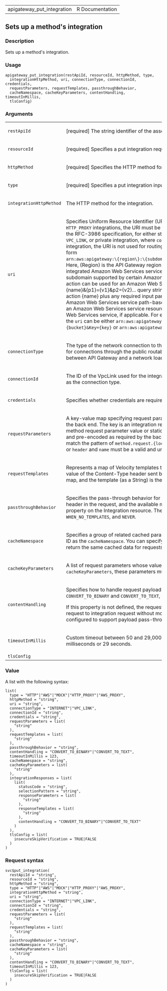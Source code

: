 <table style="width: 100%;">
<tbody>
<tr class="odd">
<td>apigateway_put_integration</td>
<td style="text-align: right;">R Documentation</td>
</tr>
</tbody>
</table>

## Sets up a method's integration

### Description

Sets up a method's integration.

### Usage

    apigateway_put_integration(restApiId, resourceId, httpMethod, type,
      integrationHttpMethod, uri, connectionType, connectionId, credentials,
      requestParameters, requestTemplates, passthroughBehavior,
      cacheNamespace, cacheKeyParameters, contentHandling, timeoutInMillis,
      tlsConfig)

### Arguments

<table>
<colgroup>
<col style="width: 35%" />
<col style="width: 65%" />
</colgroup>
<tbody>
<tr class="odd">
<td><code
id="apigateway_put_integration_:_restApiId">restApiId</code></td>
<td><p>[required] The string identifier of the associated
RestApi.</p></td>
</tr>
<tr class="even">
<td><code
id="apigateway_put_integration_:_resourceId">resourceId</code></td>
<td><p>[required] Specifies a put integration request's resource
ID.</p></td>
</tr>
<tr class="odd">
<td><code
id="apigateway_put_integration_:_httpMethod">httpMethod</code></td>
<td><p>[required] Specifies the HTTP method for the
integration.</p></td>
</tr>
<tr class="even">
<td><code id="apigateway_put_integration_:_type">type</code></td>
<td><p>[required] Specifies a put integration input's type.</p></td>
</tr>
<tr class="odd">
<td><code
id="apigateway_put_integration_:_integrationHttpMethod">integrationHttpMethod</code></td>
<td><p>The HTTP method for the integration.</p></td>
</tr>
<tr class="even">
<td><code id="apigateway_put_integration_:_uri">uri</code></td>
<td><p>Specifies Uniform Resource Identifier (URI) of the integration
endpoint. For HTTP or <code>HTTP_PROXY</code> integrations, the URI must
be a fully formed, encoded HTTP(S) URL according to the RFC-3986
specification, for either standard integration, where
<code>connectionType</code> is not <code>VPC_LINK</code>, or private
integration, where <code>connectionType</code> is <code>VPC_LINK</code>.
For a private HTTP integration, the URI is not used for routing. For
<code>AWS</code> or <code>AWS_PROXY</code> integrations, the URI is of
the form <code
style="white-space: pre;">⁠arn:aws:apigateway:\{region\}:\{subdomain.service|service\}:path|action/\{service_api⁠</code>}.
Here, {Region} is the API Gateway region (e.g., us-east-1); {service} is
the name of the integrated Amazon Web Services service (e.g., s3); and
{subdomain} is a designated subdomain supported by certain Amazon Web
Services service for fast host-name lookup. action can be used for an
Amazon Web Services service action-based API, using an
Action={name}&amp;{p1}={v1}&amp;p2={v2}... query string. The ensuing
{service_api} refers to a supported action {name} plus any required
input parameters. Alternatively, path can be used for an Amazon Web
Services service path-based API. The ensuing service_api refers to the
path to an Amazon Web Services service resource, including the region of
the integrated Amazon Web Services service, if applicable. For example,
for integration with the S3 API of <code>GetObject</code>, the
<code>uri</code> can be either
<code>arn:aws:apigateway:us-west-2:s3:action/GetObject&amp;Bucket={bucket}&amp;Key={key}</code>
or
<code>arn:aws:apigateway:us-west-2:s3:path/{bucket}/{key}</code>.</p></td>
</tr>
<tr class="odd">
<td><code
id="apigateway_put_integration_:_connectionType">connectionType</code></td>
<td><p>The type of the network connection to the integration endpoint.
The valid value is <code>INTERNET</code> for connections through the
public routable internet or <code>VPC_LINK</code> for private
connections between API Gateway and a network load balancer in a VPC.
The default value is <code>INTERNET</code>.</p></td>
</tr>
<tr class="even">
<td><code
id="apigateway_put_integration_:_connectionId">connectionId</code></td>
<td><p>The ID of the VpcLink used for the integration. Specify this
value only if you specify <code>VPC_LINK</code> as the connection
type.</p></td>
</tr>
<tr class="odd">
<td><code
id="apigateway_put_integration_:_credentials">credentials</code></td>
<td><p>Specifies whether credentials are required for a put
integration.</p></td>
</tr>
<tr class="even">
<td><code
id="apigateway_put_integration_:_requestParameters">requestParameters</code></td>
<td><p>A key-value map specifying request parameters that are passed
from the method request to the back end. The key is an integration
request parameter name and the associated value is a method request
parameter value or static value that must be enclosed within single
quotes and pre-encoded as required by the back end. The method request
parameter value must match the pattern of <code
style="white-space: pre;">⁠method.request.{location}.{name}⁠</code>, where
<code>location</code> is <code>querystring</code>, <code>path</code>, or
<code>header</code> and <code>name</code> must be a valid and unique
method request parameter name.</p></td>
</tr>
<tr class="odd">
<td><code
id="apigateway_put_integration_:_requestTemplates">requestTemplates</code></td>
<td><p>Represents a map of Velocity templates that are applied on the
request payload based on the value of the Content-Type header sent by
the client. The content type value is the key in this map, and the
template (as a String) is the value.</p></td>
</tr>
<tr class="even">
<td><code
id="apigateway_put_integration_:_passthroughBehavior">passthroughBehavior</code></td>
<td><p>Specifies the pass-through behavior for incoming requests based
on the Content-Type header in the request, and the available mapping
templates specified as the <code>requestTemplates</code> property on the
Integration resource. There are three valid values:
<code>WHEN_NO_MATCH</code>, <code>WHEN_NO_TEMPLATES</code>, and
<code>NEVER</code>.</p></td>
</tr>
<tr class="odd">
<td><code
id="apigateway_put_integration_:_cacheNamespace">cacheNamespace</code></td>
<td><p>Specifies a group of related cached parameters. By default, API
Gateway uses the resource ID as the <code>cacheNamespace</code>. You can
specify the same <code>cacheNamespace</code> across resources to return
the same cached data for requests to different resources.</p></td>
</tr>
<tr class="even">
<td><code
id="apigateway_put_integration_:_cacheKeyParameters">cacheKeyParameters</code></td>
<td><p>A list of request parameters whose values API Gateway caches. To
be valid values for <code>cacheKeyParameters</code>, these parameters
must also be specified for Method
<code>requestParameters</code>.</p></td>
</tr>
<tr class="odd">
<td><code
id="apigateway_put_integration_:_contentHandling">contentHandling</code></td>
<td><p>Specifies how to handle request payload content type conversions.
Supported values are <code>CONVERT_TO_BINARY</code> and
<code>CONVERT_TO_TEXT</code>, with the following behaviors:</p>
<p>If this property is not defined, the request payload will be passed
through from the method request to integration request without
modification, provided that the <code>passthroughBehavior</code> is
configured to support payload pass-through.</p></td>
</tr>
<tr class="even">
<td><code
id="apigateway_put_integration_:_timeoutInMillis">timeoutInMillis</code></td>
<td><p>Custom timeout between 50 and 29,000 milliseconds. The default
value is 29,000 milliseconds or 29 seconds.</p></td>
</tr>
<tr class="odd">
<td><code
id="apigateway_put_integration_:_tlsConfig">tlsConfig</code></td>
<td></td>
</tr>
</tbody>
</table>

### Value

A list with the following syntax:

    list(
      type = "HTTP"|"AWS"|"MOCK"|"HTTP_PROXY"|"AWS_PROXY",
      httpMethod = "string",
      uri = "string",
      connectionType = "INTERNET"|"VPC_LINK",
      connectionId = "string",
      credentials = "string",
      requestParameters = list(
        "string"
      ),
      requestTemplates = list(
        "string"
      ),
      passthroughBehavior = "string",
      contentHandling = "CONVERT_TO_BINARY"|"CONVERT_TO_TEXT",
      timeoutInMillis = 123,
      cacheNamespace = "string",
      cacheKeyParameters = list(
        "string"
      ),
      integrationResponses = list(
        list(
          statusCode = "string",
          selectionPattern = "string",
          responseParameters = list(
            "string"
          ),
          responseTemplates = list(
            "string"
          ),
          contentHandling = "CONVERT_TO_BINARY"|"CONVERT_TO_TEXT"
        )
      ),
      tlsConfig = list(
        insecureSkipVerification = TRUE|FALSE
      )
    )

### Request syntax

    svc$put_integration(
      restApiId = "string",
      resourceId = "string",
      httpMethod = "string",
      type = "HTTP"|"AWS"|"MOCK"|"HTTP_PROXY"|"AWS_PROXY",
      integrationHttpMethod = "string",
      uri = "string",
      connectionType = "INTERNET"|"VPC_LINK",
      connectionId = "string",
      credentials = "string",
      requestParameters = list(
        "string"
      ),
      requestTemplates = list(
        "string"
      ),
      passthroughBehavior = "string",
      cacheNamespace = "string",
      cacheKeyParameters = list(
        "string"
      ),
      contentHandling = "CONVERT_TO_BINARY"|"CONVERT_TO_TEXT",
      timeoutInMillis = 123,
      tlsConfig = list(
        insecureSkipVerification = TRUE|FALSE
      )
    )
